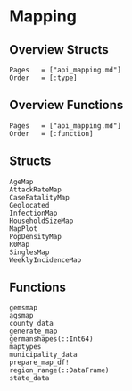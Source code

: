 # Mapping

## Overview Structs
```@index
Pages   = ["api_mapping.md"]
Order   = [:type]
```
## Overview Functions
```@index
Pages   = ["api_mapping.md"]
Order   = [:function]
```

## Structs
```@docs
AgeMap
AttackRateMap
CaseFatalityMap
Geolocated
InfectionMap
HouseholdSizeMap
MapPlot
PopDensityMap
R0Map
SinglesMap
WeeklyIncidenceMap
```

## Functions
```@docs
gemsmap
agsmap
county_data
generate_map
germanshapes(::Int64)
maptypes
municipality_data
prepare_map_df!
region_range(::DataFrame)
state_data
```